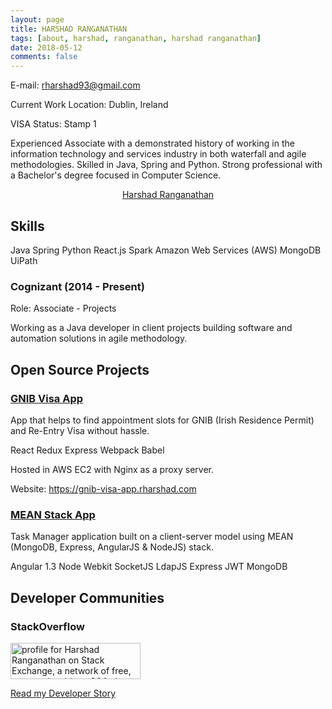 ```yaml
---
layout: page
title: HARSHAD RANGANATHAN
tags: [about, harshad, ranganathan, harshad ranganathan]
date: 2018-05-12
comments: false
---
```

E-mail: <rharshad93@gmail.com>

Current Work Location: Dublin, Ireland

VISA Status: Stamp 1

Experienced Associate with a demonstrated history of working in the information technology and services industry in both waterfall and agile methodologies. Skilled in Java, Spring and Python. Strong professional with a Bachelor's degree focused in Computer Science.

<center>
    <div class="LI-profile-badge"  data-version="v1" data-size="medium" data-locale="en_US" data-type="vertical" data-theme="light" data-vanity="harshadranganathan">
        <a class="LI-simple-link" href='https://ie.linkedin.com/in/harshadranganathan?trk=profile-badge'>Harshad Ranganathan</a>
    </div>
</center>

## Skills

<span class="entry-meta">
    <a class="tag"><span class="term">Java</span></a>
    <a class="tag"><span class="term">Spring</span></a>
    <a class="tag"><span class="term">Python</span></a>
    <a class="tag"><span class="term">React.js</span></a>
    <a class="tag"><span class="term">Spark</span></a>
    <a class="tag"><span class="term">Amazon Web Services (AWS)</span></a>
    <a class="tag"><span class="term">MongoDB</span></a>
    <a class="tag"><span class="term">UiPath</span></a>
</span>

### Cognizant (2014 - Present)

Role: Associate - Projects

Working as a Java developer in client projects building software and automation solutions in agile methodology.

## Open Source Projects

<center>
    <div class="github-card" data-github="harshadranganathan" data-width="400" data-height="" data-theme="default"></div>
</center>

### [GNIB Visa App](https://github.com/HarshadRanganathan/gnib-visa-app)

App that helps to find appointment slots for GNIB (Irish Residence Permit) and Re-Entry Visa without hassle.

<span class="entry-meta">
    <a class="tag"><span class="term">React</span></a>
    <a class="tag"><span class="term">Redux</span></a>
    <a class="tag"><span class="term">Express</span></a>
    <a class="tag"><span class="term">Webpack</span></a>
    <a class="tag"><span class="term">Babel</span></a>
</span>

Hosted in AWS EC2 with Nginx as a proxy server.

Website: <https://gnib-visa-app.rharshad.com>

### [MEAN Stack App](https://github.com/HarshadRanganathan/mean-nw-app)

Task Manager application built on a client-server model using MEAN (MongoDB, Express, AngularJS & NodeJS) stack.

<span class="entry-meta">
    <a class="tag"><span class="term">Angular 1.3</span></a>
    <a class="tag"><span class="term">Node Webkit</span></a>
    <a class="tag"><span class="term">SocketJS</span></a>
    <a class="tag"><span class="term">LdapJS</span></a>
    <a class="tag"><span class="term">Express</span></a>
    <a class="tag"><span class="term">JWT</span></a>
    <a class="tag"><span class="term">MongoDB</span></a>
</span>

## Developer Communities

### StackOverflow

<a href="https://stackexchange.com/users/3152240">
    <img src="https://stackexchange.com/users/flair/3152240.png" width="208" height="58" alt="profile for Harshad Ranganathan on Stack Exchange, a network of free, community-driven Q&amp;A sites" title="profile for Harshad Ranganathan on Stack Exchange, a network of free, community-driven Q&amp;A sites">
</a>

[Read my Developer Story](https://stackoverflow.com/story/harshadranganathan)